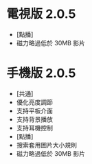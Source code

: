 # 電視版 2.0.5

* [點播]
* 磁力略過低於 30MB 影片

# 手機版 2.0.5

* [共通]
* 優化亮度調節
* 支持平板介面
* 支持背景播放
* 支持耳機控制
* [點播]
* 搜索套用圖片大小規則
* 磁力略過低於 30MB 影片